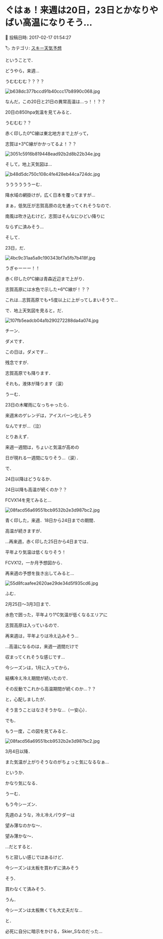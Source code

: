# ぐはぁ！来週は20日，23日とかなりやばい高温になりそう…

📅 投稿日時: 2017-02-17 01:54:27

🏷️ カテゴリ: [スキー天気予想](c6554f5c3c106093b511a8daae23757e8.md)

ということで．


どうやら，来週…


うむむむむ？？？？




![b638dc377bccd91b40ccc17b8990c068.jpg](images/b638dc377bccd91b40ccc17b8990c068.jpg)







なんだ，この20日と21日の異常高温は…っ！！？？





20日の850hpa気温を見てみると．


うむむむ？？


赤く印した0℃線は東北地方まで上がって，


志賀は+3℃線がかかってるよ！？？




![3051c5916b819448ead92b2d8b22b34e.jpg](images/3051c5916b819448ead92b2d8b22b34e.jpg)




そして，地上天気図は…




![b48d5dc750c108c4fe428eb44ca724dc.jpg](images/b48d5dc750c108c4fe428eb44ca724dc.jpg)




ううううううーむ．


降水域の網掛けが，広く日本を覆ってますが…


まぁ，低気圧が志賀高原の北を通ってくれそうなので．


南風は吹き込むけど，志賀はそんなにひどい降りに


ならずに済みそう…





そして．


23日，だ．




![4bc9c31aa5a9c190343bf7a5fb7b418f.jpg](images/4bc9c31aa5a9c190343bf7a5fb7b418f.jpg)




うぎゃーーー！！


赤く印した0℃線は青森近辺まで上がり．


志賀高原には水色で示した+6℃線が！？？


これは…志賀高原でも+5度以上に上がってしまいそうで…





で．地上天気図を見ると，だ．




![107fb5eadcb04a1b290272288da4a074.jpg](images/107fb5eadcb04a1b290272288da4a074.jpg)




チーン．


ダメです．


この日は，ダメです…


残念ですが．


志賀高原でも降ります．


それも，液体が降ります（涙）





うーむ．


23日の木曜雨になっちゃったら．


来週末のゲレンデは，アイスバーン化しそう


なんですが…（泣）





とりあえず．


来週一週間は，ちょいと気温が高めの


日が現れる一週間になりそう…（涙）．





で．


24日以降はどうなるか．


24日以降も高温が続くのか？？


FCVX14を見てみると…




![08facd56a69551bcb9532b2e3d987bc2.jpg](images/08facd56a69551bcb9532b2e3d987bc2.jpg)




青く印した，来週．18日から24日までの期間．


高温が続きますが．


…再来週，赤く印した25日から4日までは．


平年より気温は低くなりそう！





FCVX12，一か月予想図から．


再来週の予想を抜き出してみると…




![55d8fcaafee2620ae29de34d5f935cd6.jpg](images/55d8fcaafee2620ae29de34d5f935cd6.jpg)




ふむ．


2月25日～3月3日まで．


水色で囲った，平年より1℃気温が低くなるエリアに


志賀高原は入っているので．


再来週は，平年よりは冷え込みそう…


…高温になるのは，来週一週間だけで


収まってくれそうな感じです…





今シーズンは，1月に入ってから，


結構冷え冷え期間が続いたので．


その反動でこれから高温期間が続くのか…？？


と，心配しましたが．


そう言うことはなさそうかな…（一安心）．





でも．


もう一度，この図を見てみると．




![08facd56a69551bcb9532b2e3d987bc2.jpg](images/08facd56a69551bcb9532b2e3d987bc2.jpg)




3月4日以降．


また気温が上がりそうなのがちょっと気になるなぁ…


というか．


かなり気になる．





うーむ．


もう今シーズン．


先週のような，冷え冷えパウダーは


望み薄なのかな～．





望み薄かな～．





…だとすると．


ちと寂しい感じではあるけど．


今シーズンは太板を買わずに済みそう


そう．


買わなくて済みそう．


うん．


今シーズンは太板無くても大丈夫だな…


と．


必死に自分に暗示をかける，Skier_Sなのだった…
